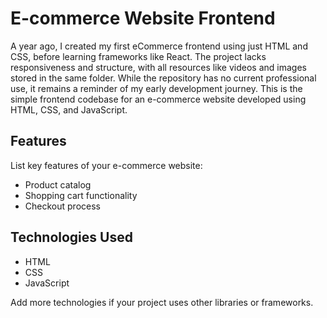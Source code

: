 # E-commerce Website Frontend
A year ago, I created my first eCommerce frontend using just HTML and CSS, before learning frameworks like React. The project lacks responsiveness and structure, with all resources like videos and images stored in the same folder. While the repository has no current professional use, it remains a reminder of my early development journey.
This is the simple frontend codebase for an e-commerce website developed using HTML, CSS, and JavaScript.

## Features

List key features of your e-commerce website:
- Product catalog
- Shopping cart functionality
- Checkout process

## Technologies Used

- HTML
- CSS
- JavaScript

Add more technologies if your project uses other libraries or frameworks.


